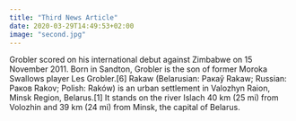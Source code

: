 ```yaml
---
title: "Third News Article"
date: 2020-03-29T14:49:53+02:00
image: "second.jpg"
---
```


Grobler scored on his international debut against Zimbabwe on 15 November 2011. Born in Sandton, Grobler is the son of former Moroka Swallows player Les Grobler.[6] Rakaw (Belarusian: Ракаў Rakaw; Russian: Раков Rakov; Polish: Raków) is an urban settlement in Valozhyn Raion, Minsk Region, Belarus.[1] It stands on the river Islach 40 km (25 mi) from Volozhin and 39 km (24 mi) from Minsk, the capital of Belarus.
